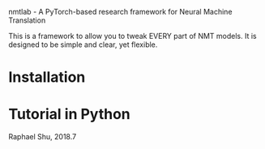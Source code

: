 nmtlab - A PyTorch-based research framework for Neural Machine Translation

This is a framework to allow you to tweak EVERY part of NMT models. It is designed to be simple and clear, yet flexible.

# Installation



# Tutorial in Python

Raphael Shu, 2018.7

